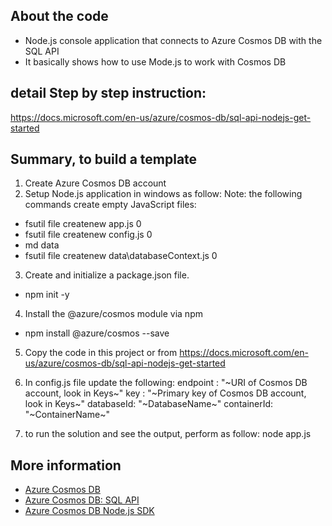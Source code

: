 ## About the code
- Node.js console application that connects to Azure Cosmos DB with the SQL API
- It basically shows how to use Mode.js to work with Cosmos DB

## detail Step by step instruction:
https://docs.microsoft.com/en-us/azure/cosmos-db/sql-api-nodejs-get-started

## Summary, to build a template
1. Create Azure Cosmos DB account
2. Setup Node.js application in windows as follow:
Note: the following commands create empty JavaScript files:
- fsutil file createnew app.js 0
- fsutil file createnew config.js 0
- md data
- fsutil file createnew data\databaseContext.js 0

3. Create and initialize a package.json file.
- npm init -y

4. Install the @azure/cosmos module via npm
- npm install @azure/cosmos --save

5. Copy the code in this project or from
https://docs.microsoft.com/en-us/azure/cosmos-db/sql-api-nodejs-get-started

6. In config.js file update the following:
endpoint : "~URI of Cosmos DB account, look in Keys~"
key : "~Primary key of Cosmos DB account, look in Keys~"
databaseId: "~DatabaseName~"
containerId: "~ContainerName~"

7. to run the solution and see the output, perform as follow:
node app.js

## More information
- [Azure Cosmos DB](https://docs.microsoft.com/azure/cosmos-db/introduction)
- [Azure Cosmos DB: SQL API](https://docs.microsoft.com/en-us/azure/cosmos-db/sql-api-introduction)
- [Azure Cosmos DB Node.js SDK](https://docs.microsoft.com/en-us/azure/cosmos-db/sql-api-sdk-node)
